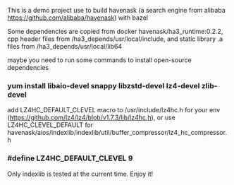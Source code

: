 This is a demo project use to build havenask (a search engine from alibaba https://github.com/alibaba/havenask) with bazel

Some dependencies are copied from docker havenask/ha3_runtime:0.2.2, cpp header files from /ha3_depends/usr/local/include,  and static library .a files from /ha3_depends/usr/local/lib64

maybe you need to run some commands to install open-source dependencies

### yum install libaio-devel snappy libzstd-devel lz4-devel zlib-devel

add LZ4HC_DEFAULT_CLEVEL macro to /usr/include/lz4hc.h for your env (https://github.com/lz4/lz4/blob/v1.7.3/lib/lz4hc.h),
or use LZ4HC_CLEVEL_DEFAULT for havenask/aios/indexlib/indexlib/util/buffer_compressor/lz4_hc_compressor.h

### #define LZ4HC_DEFAULT_CLEVEL    9


Only indexlib is tested at the current time.
Enjoy it!
